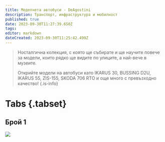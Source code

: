 ```yaml
---
title: Моделчета автобуси - DeAgostini
description: Транспорт, инфраструктура и мобилност
published: true
date: 2023-09-30T11:27:39.650Z
tags: 
editor: markdown
dateCreated: 2023-09-30T11:25:42.499Z
---
```


> Носталгична колекция, с която ще събирате и ще научите повече за модели, които рядко ще видите по улиците, а най-вече в музеите.
> 
> Открийте модели на автобуси като IKARUS 30, BUSSING D2U, IKARUS 55, ZIS-155, SKODA 706 RTO и още много с превъзходно качество!
{.is-info}

# Tabs {.tabset}


## Брой 1
<img src="https://drive.google.com/uc?id=1y_Xl_Bb-VqpHDebGL8o3hss0UlEUyDmu">

